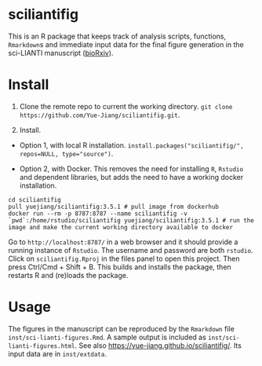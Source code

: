 # sciliantifig

This is an R package that keeps track of analysis scripts, functions, `Rmarkdown`s and immediate input data for the final figure generation in the sci-LIANTI manuscript ([bioRxiv](https://www.biorxiv.org/content/early/2018/06/12/338053)).

# Install

1. Clone the remote repo to current the working directory. `git clone https://github.com/Yue-Jiang/sciliantifig.git`.

2. Install.

- Option 1, with local R installation. `install.packages("sciliantifig/", repos=NULL, type="source")`.

- Option 2, with Docker. This removes the need for installing `R`, `Rstudio` and dependent libraries, but adds the need to have a working docker installation.

```
cd sciliantifig
pull yuejiang/sciliantifig:3.5.1 # pull image from dockerhub
docker run --rm -p 8787:8787 --name sciliantifig -v `pwd`:/home/rstudio/sciliantifig yuejiang/sciliantifig:3.5.1 # run the image and make the current working directory available to docker
```

Go to `http://localhost:8787/` in a web browser and it should provide a running instance of `Rstudio`. The username and password are both `rstudio`. Click on `sciliantifig.Rproj` in the files panel to open this project. Then press Ctrl/Cmd + Shift + B. This builds and installs the package, then restarts R and (re)loads the package.

# Usage

The figures in the manuscript can be reproduced by the `Rmarkdown` file `inst/sci-lianti-figures.Rmd`. A sample output is included as `inst/sci-lianti-figures.html`. See also https://yue-jiang.github.io/sciliantifig/. Its input data are in `inst/extdata`.
